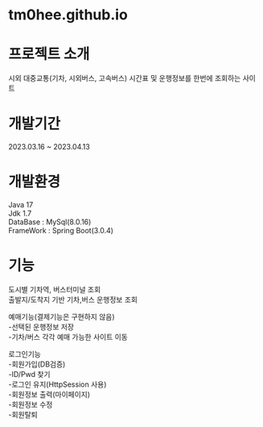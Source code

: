 # tm0hee.github.io

# 프로젝트 소개 
시외 대중교통(기차, 시외버스, 고속버스) 시간표 및 운행정보를 한번에 조회하는 사이트   


# 개발기간
2023.03.16 ~ 2023.04.13   

# 개발환경
Java 17   
Jdk 1.7   
DataBase : MySql(8.0.16)   
FrameWork : Spring Boot(3.0.4)   


# 기능
도시별 기차역, 버스터미널 조회   
출발지/도착지 기반 기차,버스 운행정보 조회   

예매기능(결제기능은 구현하지 않음)   
-선택된 운행정보 저장   
-기차/버스 각각 예매 가능한 사이트 이동   

로그인기능   
-회원가입(DB검증)   
-ID/Pwd 찾기   
-로그인 유지(HttpSession 사용)   
-회원정보 출력(마이페이지)   
-회원정보 수정   
-회원탈퇴   

